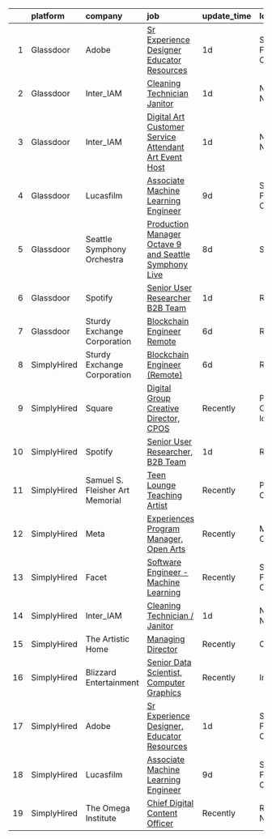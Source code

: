 

|    | platform    | company                         | job                                                                                                                                                                                                                                                                                                                           | update_time   | location                  |
|---:|:------------|:--------------------------------|:------------------------------------------------------------------------------------------------------------------------------------------------------------------------------------------------------------------------------------------------------------------------------------------------------------------------------|:--------------|:--------------------------|
|  1 | Glassdoor   | Adobe                           | [Sr Experience Designer  Educator Resources](https://www.glassdoor.com/partner/jobListing.htm?pos=104&ao=1136043&s=58&guid=000001836e47f1a8883b2ed1d43d8ed2&src=GD_JOB_AD&t=SR&vt=w&cs=1_fae83302&cb=1664002552572&jobListingId=1008155725844&jrtk=3-0-1gdn4fsjgjih3801-1gdn4fskag4ek800-02b01fd7e9d801e6-)                   | 1d            | San Francisco, CA         |
|  2 | Glassdoor   | Inter_IAM                       | [Cleaning Technician   Janitor](https://www.glassdoor.com/partner/jobListing.htm?pos=103&ao=1136043&s=58&guid=000001836e47f1a8883b2ed1d43d8ed2&src=GD_JOB_AD&t=SR&vt=w&ea=1&cs=1_2003a994&cb=1664002552572&jobListingId=1008156950790&jrtk=3-0-1gdn4fsjgjih3801-1gdn4fskag4ek800-56ff69230273e933-)                           | 1d            | New York, NY              |
|  3 | Glassdoor   | Inter_IAM                       | [Digital Art Customer Service Attendant   Art Event Host](https://www.glassdoor.com/partner/jobListing.htm?pos=106&ao=1136043&s=58&guid=000001836e47f1a8883b2ed1d43d8ed2&src=GD_JOB_AD&t=SR&vt=w&ea=1&cs=1_89aeff84&cb=1664002552573&jobListingId=1008155713058&jrtk=3-0-1gdn4fsjgjih3801-1gdn4fskag4ek800-d2065aeaa8e424f8-) | 1d            | New York, NY              |
|  4 | Glassdoor   | Lucasfilm                       | [Associate Machine Learning Engineer](https://www.glassdoor.com/partner/jobListing.htm?pos=102&ao=1136043&s=58&guid=000001836e47f1a8883b2ed1d43d8ed2&src=GD_JOB_AD&t=SR&vt=w&cs=1_fc193f85&cb=1664002552572&jobListingId=1008139116057&jrtk=3-0-1gdn4fsjgjih3801-1gdn4fskag4ek800-53c3b19fc0252a02-)                          | 9d            | San Francisco, CA         |
|  5 | Glassdoor   | Seattle Symphony Orchestra      | [Production Manager  Octave 9 and Seattle Symphony Live ](https://www.glassdoor.com/partner/jobListing.htm?pos=107&ao=1136043&s=58&guid=000001836e47f1a8883b2ed1d43d8ed2&src=GD_JOB_AD&t=SR&vt=w&ea=1&cs=1_da76060d&cb=1664002552573&jobListingId=1008142981827&jrtk=3-0-1gdn4fsjgjih3801-1gdn4fskag4ek800-d9a3e03d3a06a63e-) | 8d            | Seattle, WA               |
|  6 | Glassdoor   | Spotify                         | [Senior User Researcher  B2B Team](https://www.glassdoor.com/partner/jobListing.htm?pos=101&ao=1136043&s=58&guid=000001836e47f1a8883b2ed1d43d8ed2&src=GD_JOB_AD&t=SR&vt=w&cs=1_13b6376b&cb=1664002552572&jobListingId=1008156696008&jrtk=3-0-1gdn4fsjgjih3801-1gdn4fskag4ek800-e4fc1c9976fb5d46-)                             | 1d            | Remote                    |
|  7 | Glassdoor   | Sturdy Exchange Corporation     | [Blockchain Engineer  Remote ](https://www.glassdoor.com/partner/jobListing.htm?pos=105&ao=1136043&s=58&guid=000001836e47f1a8883b2ed1d43d8ed2&src=GD_JOB_AD&t=SR&vt=w&ea=1&cs=1_0740d756&cb=1664002552573&jobListingId=1008146555398&jrtk=3-0-1gdn4fsjgjih3801-1gdn4fskag4ek800-fef74d675c3b63f7-)                            | 6d            | Remote                    |
|  8 | SimplyHired | Sturdy Exchange Corporation     | [Blockchain Engineer (Remote)](https://www.simplyhired.com/job/WkCG-hxWjCubaYXsGqhjcid6fkIa0Ye-RVxYWMzTF0S-OyemqI35XA?q=generative+artist)                                                                                                                                                                                    | 6d            | Remote                    |
|  9 | SimplyHired | Square                          | [Digital Group Creative Director, CPOS](https://www.simplyhired.com/job/UC50gl2XXZaJ7Z9JD_DIcLw_Pu35gfF2lG5kVzZgnYhfbSRIrvTrdw?q=generative+artist)                                                                                                                                                                           | Recently      | Portland, OR +2 locations |
| 10 | SimplyHired | Spotify                         | [Senior User Researcher, B2B Team](https://www.simplyhired.com/job/-NU0kTZXtQdttxmJx6gIBTEXHzZymydZOX5IHkHj1VHBZZjBgYlpVw?q=generative+artist)                                                                                                                                                                                | 1d            | Remote                    |
| 11 | SimplyHired | Samuel S. Fleisher Art Memorial | [Teen Lounge Teaching Artist](https://www.simplyhired.com/job/qnXn4WrCeZOmclRFglADPuf4ZyDBOl3oaqVT9Ky6uMo4o9F1qQ7kKQ?q=generative+artist)                                                                                                                                                                                     | Recently      | Philadelphia County, PA   |
| 12 | SimplyHired | Meta                            | [Experiences Program Manager, Open Arts](https://www.simplyhired.com/job/39LFdVDZkOVzjzuKxDh39-uXR6pKfcGOkABaQ3gkkuENYK4d0Gs1Og?q=generative+artist)                                                                                                                                                                          | Recently      | Menlo Park, CA            |
| 13 | SimplyHired | Facet                           | [Software Engineer - Machine Learning](https://www.simplyhired.com/job/rRl7LpYqGiIowLAwzbrNzMgXtXTFbKgtp-z9fo66PKEqX4Q6nYlO_w?q=generative+artist)                                                                                                                                                                            | Recently      | San Francisco, CA         |
| 14 | SimplyHired | Inter_IAM                       | [Cleaning Technician / Janitor](https://www.simplyhired.com/job/m06s6DIZYTNEGfXJzMzKoRH-8NfjZt1U0o3Bc2-cc1XK67b_-jS-Ew?q=generative+artist)                                                                                                                                                                                   | 1d            | New York, NY              |
| 15 | SimplyHired | The Artistic Home               | [Managing Director](https://www.simplyhired.com/job/lFgMfLkE95KljYvgEZmnj-yCQjpbK0oB8pzwy4LYCxXHpTecmLhv5A?q=generative+artist)                                                                                                                                                                                               | Recently      | Chicago, IL               |
| 16 | SimplyHired | Blizzard Entertainment          | [Senior Data Scientist, Computer Graphics](https://www.simplyhired.com/job/FiskW-Gz-FCAVeSnphMRdyWJsI2KrVP0qig6JTACI2hq1lHJkEOfoA?q=generative+artist)                                                                                                                                                                        | Recently      | Irvine, CA                |
| 17 | SimplyHired | Adobe                           | [Sr Experience Designer, Educator Resources](https://www.simplyhired.com/job/QWlQTLNf5Dj_g1OihY5iIYX-GzYE3cnQJk0m2mXB9nr9kbXD8eEclg?q=generative+artist)                                                                                                                                                                      | 1d            | San Francisco, CA         |
| 18 | SimplyHired | Lucasfilm                       | [Associate Machine Learning Engineer](https://www.simplyhired.com/job/NHCbzWRQ1XQtyychoSUQiroJNEZKRqDcszy7P2TGP2ughvn0n-RGgA?q=generative+artist)                                                                                                                                                                             | 9d            | San Francisco, CA         |
| 19 | SimplyHired | The Omega Institute             | [Chief Digital Content Officer](https://www.simplyhired.com/job/G1D9FkrcxrKb089KGIhcUtufe9nAciOmz-Z9jgwfR-iIJFIjtOIiiw?q=generative+artist)                                                                                                                                                                                   | Recently      | Rhinebeck, NY             |